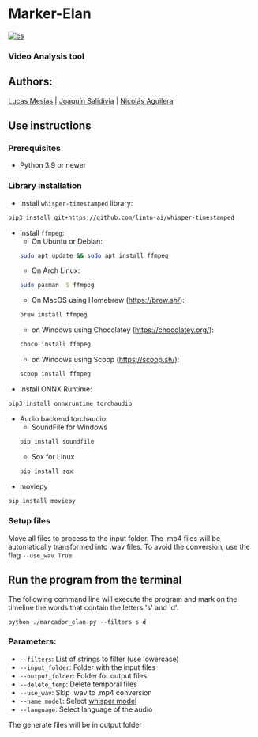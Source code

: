 # Marker-Elan
[![es](https://img.shields.io/badge/lang-es-yellow.svg)](https://github.com/Klefur/Marcador-Elan/blob/main/README.es.md)
### Video Analysis tool

## Authors: 
[Lucas Mesías](https://github.com/Skyrdow) | [Joaquín Salidivia](https://github.com/Klefur) | [Nicolás Aguilera](https://github.com/Don-Uldaricio)

## Use instructions
### Prerequisites
* Python 3.9 or newer

### Library installation
* Install ``whisper-timestamped`` library:
```bash
pip3 install git+https://github.com/linto-ai/whisper-timestamped
```
* Install ``ffmpeg``:
    * On Ubuntu or Debian:
    ```bash
    sudo apt update && sudo apt install ffmpeg
    ```
    * On Arch Linux:
    ```bash
    sudo pacman -S ffmpeg
    ```
    * On MacOS using Homebrew (https://brew.sh/):
    ```bash
    brew install ffmpeg
    ```
    * on Windows using Chocolatey (https://chocolatey.org/):
    ```bash
    choco install ffmpeg
    ```
    * on Windows using Scoop (https://scoop.sh/):
    ```bash
    scoop install ffmpeg
    ```
* Install ONNX Runtime:
```bash
pip3 install onnxruntime torchaudio
```
* Audio backend torchaudio:
    * SoundFile for Windows 
    ```bash
    pip install soundfile
    ```
    * Sox for Linux 
    ```bash
    pip install sox
    ```
* moviepy 
```bash
pip install moviepy
```

### Setup files
Move all files to process to the input folder. 
The .mp4 files will be automatically transformed into .wav files. To avoid the conversion, use the flag ``--use_wav True``


## Run the program from the terminal
The following command line will execute the program and mark on the timeline the words that contain the letters 's' and 'd'.
```
python ./marcador_elan.py --filters s d
```
### Parameters:
* ``--filters``: List of strings to filter (use lowercase)
* ``--input_folder``: Folder with the input files
* ``--output_folder``: Folder for output files
* ``--delete_temp``: Delete temporal files
* ``--use_wav``: Skip .wav to .mp4 conversion
* ``--name_model``: Select [whisper model](https://github.com/openai/whisper/tree/main#available-models-and-languages)
* ``--language``: Select language of the audio

The generate files will be in output folder